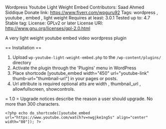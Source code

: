 Wordpress Youtube Light Weight Embed
Contributors: Saad Ahmed Siddique
Donate link: https://www.fiverr.com/wpguru92
Tags: wordpress , youtube , embed , light weight
Requires at least: 3.0.1
Tested up to: 4.7
Stable tag: 
License: GPLv2 or later
License URI: http://www.gnu.org/licenses/gpl-2.0.html

A very light weight youtube embed video wordpress plugin

== Installation ==

1. Upload `wp-youtube-light-weight-embed.php` to the `/wp-content/plugins/` directory
1. Activate the plugin through the 'Plugins' menu in WordPress
1. Place shortcode [youtube_embed width="450" url="youtube-link" thumb-url="thumbnail-url"]  in your pages or posts.
1. Url attribute is required optional atts are width , thumbnail_url , allowfullscreen, showcontrols.

= 1.0 =
Upgrade notices describe the reason a user should upgrade.  No more than 300 characters.



`<?php echo do_shortcode([youtube_embed url="https://www.youtube.com/watch?v=nwgjke1ng5s" align="center" width="80"]); ?>`
